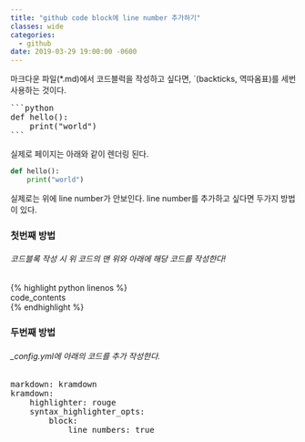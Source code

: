 ```yaml
---
title: "github code block에 line number 추가하기"
classes: wide
categories:
  - github
date: 2019-03-29 19:00:00 -0600
---
```


마크다운 파일(*.md)에서 코드블럭을 작성하고 싶다면,
`(backticks, 역따옴표)를 세번 사용하는 것이다.

<pre>
```python
def hello():
    print("world")
```
</pre>  

실제로 페이지는 아래와 같이 렌더링 된다. 
```python
def hello():
    print("world")
```

실제로는 위에 line number가 안보인다. 
line number를 추가하고 싶다면 두가지 방법이 있다.  
### 첫번째 방법  
###### 코드블록 작성 시 위 코드의 맨 위와 아래에 해당 코드를 작성한다!

\{% highlight python linenos %\}  
code_contents  
\{% endhighlight %\}  

### 두번째 방법  
###### _config.yml에 아래의 코드를 추가 작성한다.
<pre>
markdown: kramdown
kramdown:
    highlighter: rouge
    syntax_highlighter_opts:
        block:
            line_numbers: true
</pre>


